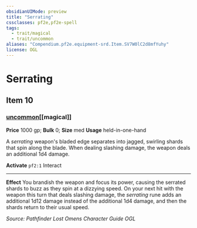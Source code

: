 ```yaml
---
obsidianUIMode: preview
title: "Serrating"
cssclasses: pf2e,pf2e-spell
tags:
  - trait/magical
  - trait/uncommon
aliases: "Compendium.pf2e.equipment-srd.Item.SV7W0lC2d8mfYuhy"
license: OGL
---
```

# Serrating
## Item 10
### [uncommon](uncommon "Uncommon Rarity Trait")[[magical]]


**Price** 1000 gp; 
**Bulk** 0; **Size** med
**Usage** held-in-one-hand

A _serrating_ weapon's bladed edge separates into jagged, swirling shards that spin along the blade. When dealing slashing damage, the weapon deals an additional 1d4 damage.

**Activate** `pf2:1` Interact

* * *

**Effect** You brandish the weapon and focus its power, causing the serrated shards to buzz as they spin at a dizzying speed. On your next hit with the weapon this turn that deals slashing damage, the _serrating_ rune adds an additional 1d12 damage instead of the additional 1d4 damage, and then the shards return to their usual speed.

*Source: Pathfinder Lost Omens Character Guide*
*OGL*
